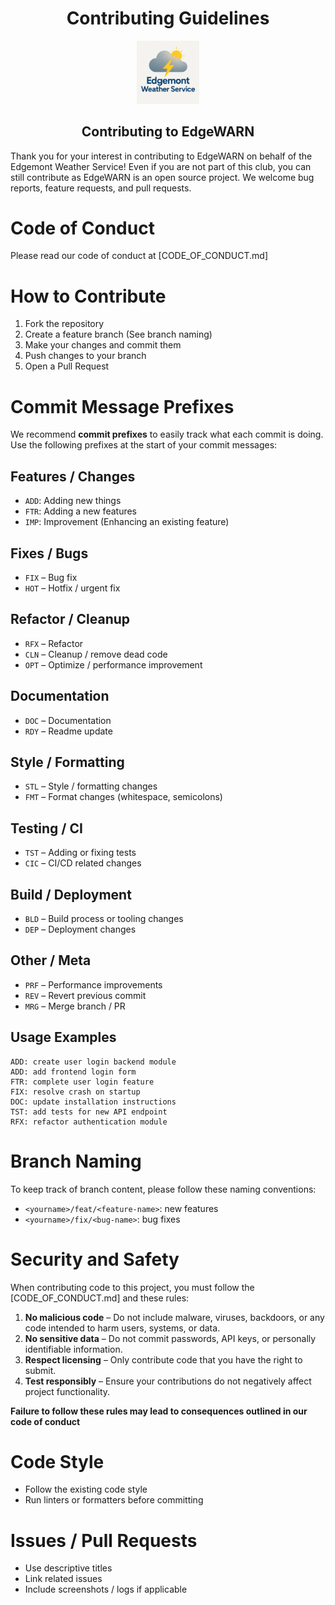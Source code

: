 <h1 align="center"> Contributing Guidelines </h1>
<p align="center">
<img src="assets/EWS_logo_072025.png" alt="EWS_logo" width="20%"/>
</p>

<h2 align="center"> Contributing to EdgeWARN </h2>

Thank you for your interest in contributing to EdgeWARN on behalf of the
Edgemont Weather Service! Even if you are not part of this club, you can
still contribute as EdgeWARN is an open source project. We welcome bug reports,
feature requests, and pull requests.

# Code of Conduct
Please read our code of conduct at [CODE_OF_CONDUCT.md]

# How to Contribute

1. Fork the repository
2. Create a feature branch (See branch naming)
3. Make your changes and commit them
4. Push changes to your branch
5. Open a Pull Request

# Commit Message Prefixes

We recommend **commit prefixes** to easily track what each commit is doing.
Use the following prefixes at the start of your commit messages:

## Features / Changes
- `ADD`: Adding new things
- `FTR`: Adding a new features
- `IMP`: Improvement (Enhancing an existing feature)

## Fixes / Bugs
- `FIX` – Bug fix
- `HOT` – Hotfix / urgent fix

## Refactor / Cleanup
- `RFX` – Refactor
- `CLN` – Cleanup / remove dead code
- `OPT` – Optimize / performance improvement

## Documentation
- `DOC` – Documentation
- `RDY` – Readme update

## Style / Formatting
- `STL` – Style / formatting changes
- `FMT` – Format changes (whitespace, semicolons)

## Testing / CI
- `TST` – Adding or fixing tests
- `CIC` – CI/CD related changes

## Build / Deployment
- `BLD` – Build process or tooling changes
- `DEP` – Deployment changes

## Other / Meta
- `PRF` – Performance improvements
- `REV` – Revert previous commit
- `MRG` – Merge branch / PR

## Usage Examples
```
ADD: create user login backend module
ADD: add frontend login form
FTR: complete user login feature
FIX: resolve crash on startup
DOC: update installation instructions
TST: add tests for new API endpoint
RFX: refactor authentication module
```

# Branch Naming

To keep track of branch content, please follow these
naming conventions:

- `<yourname>/feat/<feature-name>`: new features
- `<yourname>/fix/<bug-name>`: bug fixes

# Security and Safety

When contributing code to this project, you must follow the [CODE_OF_CONDUCT.md] and these rules:

1. **No malicious code** – Do not include malware, viruses, backdoors, or any code intended to harm users, systems, or data.
2. **No sensitive data** – Do not commit passwords, API keys, or personally identifiable information.
3. **Respect licensing** – Only contribute code that you have the right to submit.
4. **Test responsibly** – Ensure your contributions do not negatively affect project functionality.

**Failure to follow these rules may lead to consequences outlined in our code of conduct**

# Code Style
- Follow the existing code style
- Run linters or formatters before committing

# Issues / Pull Requests
- Use descriptive titles
- Link related issues
- Include screenshots / logs if applicable


